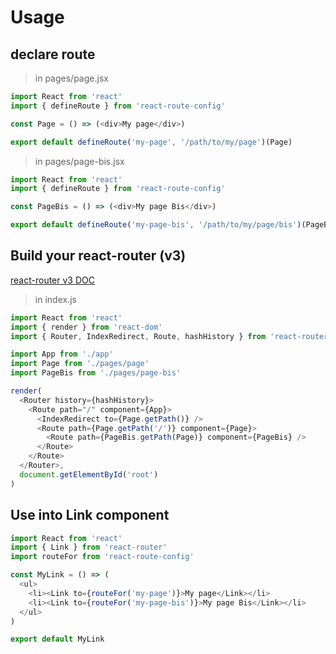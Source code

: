 # Usage

## declare route

> in pages/page.jsx
```js
import React from 'react'
import { defineRoute } from 'react-route-config'

const Page = () => (<div>My page</div>)

export default defineRoute('my-page', '/path/to/my/page')(Page)
```

> in pages/page-bis.jsx
```js
import React from 'react'
import { defineRoute } from 'react-route-config'

const PageBis = () => (<div>My page Bis</div>)

export default defineRoute('my-page-bis', '/path/to/my/page/bis')(PageBis)
```


## Build your react-router (v3)

[react-router v3 DOC](https://github.com/ReactTraining/react-router/tree/v3/docs)

> in index.js
```js
import React from 'react'
import { render } from 'react-dom'
import { Router, IndexRedirect, Route, hashHistory } from 'react-router'

import App from './app'
import Page from './pages/page'
import PageBis from './pages/page-bis'

render(
  <Router history={hashHistory}>
    <Route path="/" component={App}>
      <IndexRedirect to={Page.getPath()} />
      <Route path={Page.getPath('/')} component={Page}>
        <Route path={PageBis.getPath(Page)} component={PageBis} />
      </Route>
    </Route>
  </Router>,
  document.getElementById('root')
)
```

## Use into Link component

```js
import React from 'react'
import { Link } from 'react-router'
import routeFor from 'react-route-config'

const MyLink = () => (
  <ul>
    <li><Link to={routeFor('my-page')}>My page</Link></li>
    <li><Link to={routeFor('my-page-bis')}>My page Bis</Link></li>
  </ul>
)

export default MyLink
```